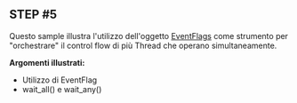 ## STEP #5

Questo sample illustra l'utilizzo dell'oggetto [EventFlags](https://os.mbed.com/docs/latest/apis/eventflags.html) come strumento per "orchestrare" il control flow di più Thread che operano simultaneamente.

__Argomenti illustrati:__

+ Utilizzo di EventFlag
+ wait_all() e wait_any()